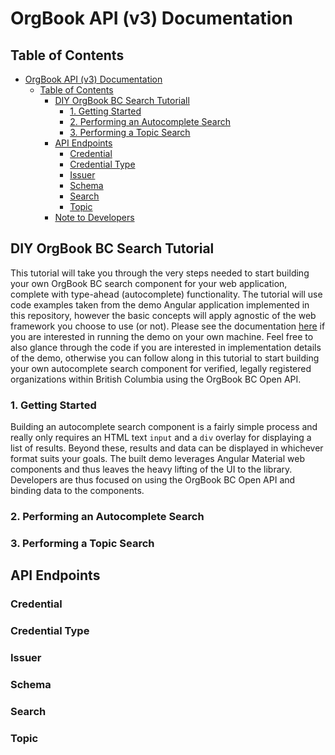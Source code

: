 # OrgBook API (v3) Documentation

## Table of Contents

- [OrgBook API (v3) Documentation](#orgbook-api-v3-documentation)
  - [Table of Contents](#table-of-contents)
    - [DIY OrgBook BC Search Tutoriall](#diy-orgbook-bc-search-tutorial)
      - [1. Getting Started](#1-getting-started)
      - [2. Performing an Autocomplete Search](#2-performing-an-autocomplete-search)
      - [3. Performing a Topic Search](#3-performing-a-topic-search)
    - [API Endpoints](#api-endpoints)
      - [Credential](#credential)
      - [Credential Type](#credential-type)
      - [Issuer](#issuer)
      - [Schema](#schema)
      - [Search](#search)
      - [Topic](#Topic)
    - [Note to Developers](#note-to-developers)

## DIY OrgBook BC Search Tutorial

This tutorial will take you through the very steps needed to start building your own OrgBook BC search component for your web application, complete with type-ahead (autocomplete) functionality. The tutorial will use code examples taken from the demo Angular application implemented in this repository, however the basic concepts will apply agnostic of the web framework you choose to use (or not). Please see the documentation [here](/demo/angular/README.md) if you are interested in running the demo on your own machine. Feel free to also glance through the code if you are interested in implementation details of the demo, otherwise you can follow along in this tutorial to start building your own autocomplete search component for verified, legally registered organizations within British Columbia using the OrgBook BC Open API.

### 1. Getting Started

Building an autocomplete search component is a fairly simple process and really only requires an HTML text `input` and a `div` overlay for displaying a list of results. Beyond these, results and data can be displayed in whichever format suits your goals. The built demo leverages Angular Material web components and thus leaves the heavy lifting of the UI to the library. Developers are thus focused on using the OrgBook BC Open API and binding data to the components.

### 2. Performing an Autocomplete Search

### 3. Performing a Topic Search

## API Endpoints

### Credential

### Credential Type

### Issuer

### Schema

### Search

### Topic
